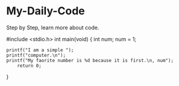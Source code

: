 # My-Daily-Code
Step by Step, learn more about code.

#include <stdio.h>
int main(void)
{
	int num;
	num = 1;

	printf("I am a simple ");
	printf("computer.\n");
	printf("My faorite number is %d because it is first.\n, num");
		return 0;
}
